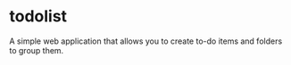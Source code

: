 # todolist
A simple web application that allows you to create to-do items and folders to group them.
